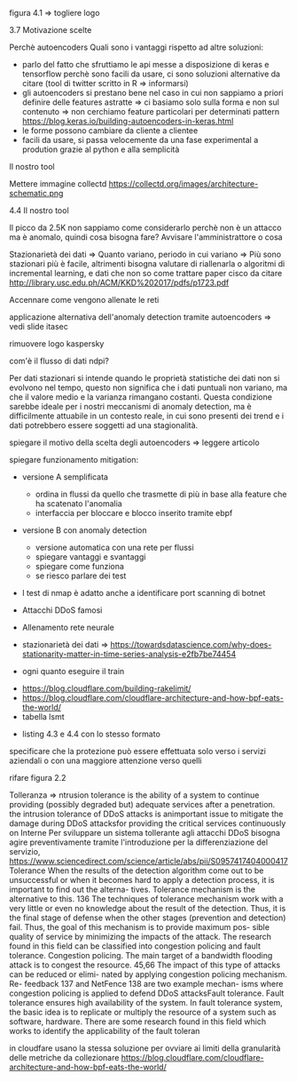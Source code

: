 <!-- aggiungere una sezione Tesi in collaborazione con Tiesse spa: -->

<!-- <!-
- Scrivo quello dell'abstractafd
lavoro svolto in collaborazione e in parte in presenza presso l'azienda spa di Ivrea -->

<!-- Sezione in cui parlo di cui fa Tiesse spa
- presento azienda
- location e sedi distaccate
- parlare della collaborazione con il poli => sempre in collaborazione per ricerca e sviluppo in particolare negli ultimi anni con un focus sugli aspetti di sicurezza e analisi dati di rete e non solo hw => prendere spunto anche dal sito
- prendere ispirazione dalla slide tiesse di itasec -->

<!-- TITOLO TESI => Anomaly detection per il rilevamento di attacchi DDoS o trovarne altri -->


<!-- il mio tool => cambiare nome -->


<!-- fare stare esempi di codice in una pagina -->

figura 4.1 => togliere logo


<!-- 

Sistem anti-DDoS: stato dell'arte
Anomaly Detection: stato dell'arte -->



3.7 Motivazione scelte

Perchè autoencoders
Quali sono i vantaggi rispetto ad altre soluzioni:

- parlo del fatto che sfruttiamo le api messe a disposizione di keras e tensorflow perchè sono facili da usare, ci sono soluzioni alternative da citare (tool di twitter scritto in R => informarsi)
- gli autoencoders si prestano bene nel caso in cui non sappiamo a priori definire delle features astratte => ci basiamo solo sulla forma e non sul contenuto => non cerchiamo feature particolari per determinati  pattern https://blog.keras.io/building-autoencoders-in-keras.html
- le forme possono cambiare da cliente a clientee
- facili da usare, si passa velocemente da una fase experimental a prodution grazie al python e alla semplicità

Il nostro tool

<!-- Metologia per collezione dei dati:
- Metodo classico: modulo kernel
- eBPF: trattato successivamente

Mettere immagine netfilter in orizzontale
Per l'impossibilità di introdurre i syn su un router in produzione, ma abbiamo fatto un  -->

Mettere immagine collectd https://collectd.org/images/architecture-schematic.png

<!-- Gestione dati: parlo della raccolta dati, cosa è stato fatto: raccolta features più granulari oltre che il syn rate, come è stato fatto netfilter/modulo kernel(soluzione classica) e rimando alla capitolo 5 per una discussione più approfondita.
Discussione su perchè non è stato usato e limite dell'accelleratore hardware non è stato reso ancora compatibile, quindi l'accelleratore dovrebbe essere disabilitato.
Solo i primi pacchetti del flusso passano dal kernel e poi passano dal fast path, solo in caso di pesanti modifiche hw e software possono essere analizzati.
Dove è stato usato e dove no e perchè non è stato usato per i test. -->

4.4 Il nostro tool


Il picco da 2.5K non sappiamo come considerarlo perchè non è un attacco ma è anomalo, quindi cosa bisogna fare? Avvisare l'amministrattore o cosa


Stazionarietà dei dati => Quanto variano, periodo in cui variano => Più sono stazionari più è facile, altrimenti bisogna valutare di riallenarla o algoritmi di incremental learning, e dati che non so come trattare
paper cisco da citare
http://library.usc.edu.ph/ACM/KKD%202017/pdfs/p1723.pdf

<!-- Giustificare il margine -->

<!-- Scrivere che le reti neurali non sono facili da padroneggiare a 360° => sono sistemi non lineari decisamente complessi con risultati abbastanza imprevedibili -->

Accennare come vengono allenate le reti

<!-- Il focus non è solo sulle reti, per la produzione si può lavorare meglio per trovare la rete ottima -->

applicazione alternativa dell'anomaly detection tramite autoencoders => vedi slide itasec


rimuovere logo kaspersky 
<!-- e diritti tiesse -->

com'è il flusso di dati ndpi?
<!-- 
Nella caso in cui si vogliano aggiungere dei software per monitorare questi servizi esisto solitamente tre soluzioni: la prima e la più complicata è quella di fare aggiungere il codice all'interno del kernel linux, ma bisogna avere le giuste motivazionie e passeranno anni prima della distribuzione, la seconda è quella di creare un modulo kernel personalizzato da integrare, questo potrebbe portare a vulnerabilità blbla, la terza la esporeremo succesivamente.

%Todo: Cercare articolo dove ne parla

La prima versione del nostro software è stata sviluppata scrivendo un modulo kernel che utilizzasse netfilter. Questa soluzione è la strada tradizionalmente usata nel mondo Linux e in Tiesse per l'implementazione delle proprie personalizzazioni nei prodotti. -->




<!-- conclusioni anomaly detection -->

Per dati stazionari si intende quando le proprietà statistiche dei dati non si evolvono nel tempo, questo non significa che i dati puntuali non variano, ma che il valore medio e la varianza rimangano costanti. Questa condizione sarebbe ideale per i nostri meccanismi di anomaly detection, ma è difficilmente attuabile in un contesto reale, in cui sono presenti dei trend e i dati potrebbero essere soggetti ad una stagionalità.


spiegare il motivo della scelta degli autoencoders => leggere articolo

spiegare funzionamento mitigation:

- versione A semplificata
  - ordina in flussi da quello che trasmette di più in base alla feature che ha scatenato l'anomalia
  - interfaccia per bloccare e blocco inserito tramite ebpf
- versione B con anomaly detection
  - versione automatica con una rete per flussi
  - spiegare vantaggi e svantaggi
  - spiegare come funziona
  - se riesco parlare dei test


- l test di nmap è adatto anche a identificare port scanning di botnet
- Attacchi DDoS famosi
- Allenamento rete neurale
- stazionarietà dei dati => https://towardsdatascience.com/why-does-stationarity-matter-in-time-series-analysis-e2fb7be74454
- ogni quanto eseguire il train
<!-- - esempi soluzioni anti ddos distibuite -->
- https://blog.cloudflare.com/building-rakelimit/
- https://blog.cloudflare.com/cloudflare-architecture-and-how-bpf-eats-the-world/
- tabella lsmt
<!-- - immagini ricostruzioni -->
- listing 4.3 e 4.4 con lo stesso formato

<!-- Still dangerous to block/modify traffic belonging to
mission-critical apps without human intervention -->

specificare che la protezione può essere effettuata solo verso i servizi aziendali o con una maggiore attenzione verso quelli

rifare figura 2.2

<!-- conclusioni => 
Gli attacchi informatici nelle reti business sono sempre più pericolosi a causa della sempre maggiore dipendenza delle aziende dai sistemi informatici, per questo motivo il problema di un singolo distaccamento non deve creare malfunzionamenti all'intera azienda.
parlo dell'architettura e dei vantaggi dati
Un sistema con filtraggio distribuito come quello da noi proposto permette di non intasare il centro della rete, ma cerca di limitare i problemi direttamente nei CPE.
La soluzione da noi proposta permette di usare l'infrastruttura già esistente e permette di essere facilmente modellata per il monitoraggio di servizi specifici.
parlo della scelta del sistema per rilevare gli attacchi, gli attacchi DDoS tendenzialmente creano delle grandi differenze nel traffico dati, per questo motivo abbiamo adottato un meccanismo basato sul riconoscimento delle anomalie.
Lavorando su dei dati aggregati nella prima fase il sistema è in grado di ottenere migliori prestazioni rispetto ai sistemi signature-based, i quali devono analizzare ogni flusso e ha il vantaggio di non dovere effettuare aggiornamenti delle regole per riconoscere nuovi attacchi, ma solamente dei nuovi allenamenti del modello, in caso di traffico non stazionario.
Inoltre per i successivi allenamenti della rete si sarà a conoscenza degli intervalli di tempo in cui si sono verificate delle anomalie e se saranno confermate da un amministratore di rete, quei dati potranno essere esclusi e si continuerà a considerarli anomali.
Il sistema mirando al riconoscimento di anomalie generiche potrà essere facilmente esteso per riconoscimento di altre tipologie di attacchi.
 e degli autoencoders, tramite i quali analizziamo informazioni quantitative riguardo al traffico, il sistema è paragonabile ad altri sistemi di anomaly detection. Un sistema di a
Se il traffico generato da un attacco non scatena anomalie, potrà essere facilmente tollerato dalla rete senza creare disservizi.
In presenza di anomalia possiamo decidere il comportamento da tenere in base alla criticità del servizio protetto, ma in ogni caso l'amministratore di rete si troverà molto aiutato nel prendere le decisioni. -->
<!-- 
 Aggregare il traffico di tutte le sedi, per avere una panoramica ancora maggiore in caso di attacchi a basso low rate (vedi capitolo x) non riconosciuti.

  -->

Tolleranza => ntrusion tolerance is the ability of a system to continue providing (possibly degraded but) adequate services after a penetration.  the  intrusion  tolerance  of  DDoS  attacks  is  an﻿important issue to mitigate the damage during DDoS attacksfor providing the critical services continuously on Interne Per sviluppare un sistema tollerante agli attacchi DDoS bisogna agire preventivamente tramite l'introduzione per la differenziazione del servizio, 
https://www.sciencedirect.com/science/article/abs/pii/S0957417404000417
Tolerance
When the results of the detection algorithm come out to
be unsuccessful or when it becomes hard to apply a
detection process, it is important to find out the alterna-
tives. Tolerance mechanism is the alternative to this. 136
The techniques of tolerance mechanism work with a
very little or even no knowledge about the result of the
detection. Thus, it is the final stage of defense when
the other stages (prevention and detection) fail. Thus,
the goal of this mechanism is to provide maximum pos-
sible quality of service by minimizing the impacts of the
attack. The research found in this field can be classified
into congestion policing and fault tolerance.
Congestion policing. The main target of a bandwidth
flooding attack is to congest the resource. 45,66 The
impact of this type of attacks can be reduced or elimi-
nated by applying congestion policing mechanism. Re-
feedback 137 and NetFence 138 are two example mechan-
isms where congestion policing is applied to defend
DDoS attacksFault tolerance. Fault tolerance ensures high availability
of the system. In fault tolerance system, the basic idea
is to replicate or multiply the resource of a system such
as software, hardware. There are some research found
in this field which works to identify the applicability of
the fault toleran


in cloudfare usano la stessa soluzione per ovviare ai limiti della granularità delle metriche da collezionare https://blog.cloudflare.com/cloudflare-architecture-and-how-bpf-eats-the-world/